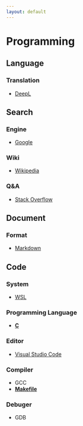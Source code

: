 ```yaml
---
layout: default
---
```


# Programming

## Language
### Translation
* [DeepL](https://www.deepl.com/)


## Search
### Engine
* [Google](https://www.google.com/)

### Wiki
* [Wikipedia](https://en.wikipedia.org/)

### Q&A
* [Stack Overflow](https://stackoverflow.co/)


## Document
### Format
* [Markdown](https://daringfireball.net/projects/markdown/)


## Code
### System
* [WSL](https://learn.microsoft.com/en-us/windows/wsl/)

### Programming Language
* **[C](./C/README.html)**

### Editor
* [Visual Studio Code](https://code.visualstudio.com/)

### Compiler
* GCC
* **[Makefile](./Makefile/README.html)**

### Debuger
* GDB
